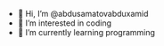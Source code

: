 - 👋 Hi, I’m @abdusamatovabduxamid
- 👀 I’m interested in coding
- 🌱 I’m currently learning programming
